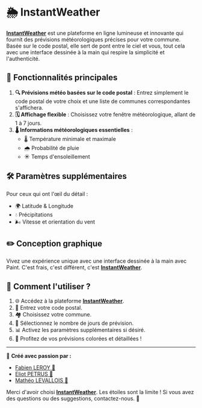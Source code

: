 # 🌦 InstantWeather

[**InstantWeather**](https://faboo21.github.io/InstantWeather/) est une plateforme en ligne lumineuse et innovante qui fournit des prévisions météorologiques précises pour votre commune. Basée sur le code postal, elle sert de pont entre le ciel et vous, tout cela avec une interface dessinée à la main qui respire la simplicité et l'authenticité.

## 🌟 Fonctionnalités principales

1. **🔍 Prévisions météo basées sur le code postal** : Entrez simplement le code postal de votre choix et une liste de communes correspondantes s'affichera.
2. **🗓 Affichage flexible** : Choisissez votre fenêtre météorologique, allant de 1 à 7 jours.
3. **🌡 Informations météorologiques essentielles** :
   - 🌡️ Température minimale et maximale
   - 🌧 Probabilité de pluie
   - ☀️ Temps d'ensoleillement

## 🛠 Paramètres supplémentaires

Pour ceux qui ont l'œil du détail :
- 🌍 Latitude & Longitude
- 💧 Précipitations
- 🌬 Vitesse et orientation du vent

## ✏️ Conception graphique

Vivez une expérience unique avec une interface dessinée à la main avec Paint. C'est frais, c'est différent, c'est [**InstantWeather**](https://faboo21.github.io/InstantWeather/).

## 🚀 Comment l'utiliser ?

1. 🌐 Accédez à la plateforme [**InstantWeather**](https://faboo21.github.io/InstantWeather/).
2. 🔢 Entrez votre code postal.
3. 🏘 Choisissez votre commune.
4. 📅 Sélectionnez le nombre de jours de prévision.
5. 📊 Activez les paramètres supplémentaires si désiré.
6. 🌈 Profitez de vos prévisions colorées et détaillées !

---

🌟 **Créé avec passion par :** 
- [Fabien LEROY 🚀](https://github.com/Faboo21)
- [Eliot PETRUS 🌌](https://github.com/EliotPetrus)
- [Mathéo LEVALLOIS 🌠](https://github.com/Matheo-Levallois)

Merci d'avoir choisi [**InstantWeather**](https://faboo21.github.io/InstantWeather/). Les étoiles sont la limite ! Si vous avez des questions ou des suggestions, contactez-nous. 💌